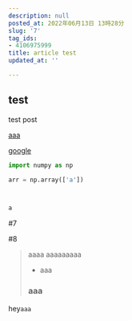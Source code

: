 ```yaml
---
description: null
posted_at: 2022年06月13日 13時28分
slug: '7'
tag_ids:
- 4106975999
title: article test
updated_at: ''

---
```

## test
test post

[aaa](/)

[google](https://google.comaa)


```python
import numpy as np

arr = np.array(['a'])



a
```

#7   

#8

> aaaa
> aaaaaaaaa
> - aaa
> ### aaa

hey`aaa`